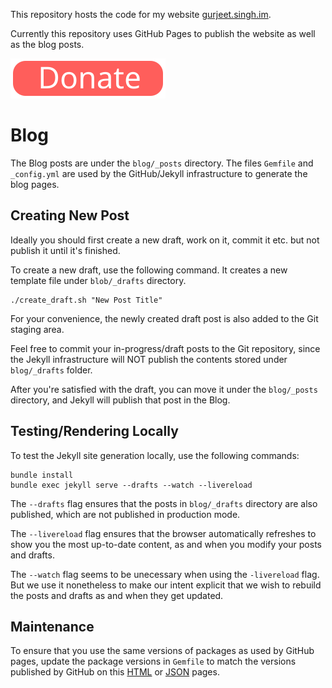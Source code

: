 This repository hosts the code for my website [gurjeet.singh.im][gurjeet].

Currently this repository uses GitHub Pages to publish the website as well as
the blog posts.

[gurjeet]: gurjeet.singh.im

[![ko-fi](./images/donate.svg)](https://ko-fi.com/gurjeet)

Blog
====

The Blog posts are under the `blog/_posts` directory.  The files `Gemfile` and
`_config.yml` are used by the GitHub/Jekyll infrastructure to generate the blog
pages.

Creating New Post
-----------------

Ideally you should first create a new draft, work on it, commit it etc. but not
publish it until it's finished.

To create a new draft, use the following command. It creates a new template file
under `blob/_drafts` directory.

    ./create_draft.sh "New Post Title"

For your convenience, the newly created draft post is also added to the Git
staging area.

Feel free to commit your in-progress/draft posts to the Git repository, since
the Jekyll infrastructure will NOT publish the contents stored under
`blog/_drafts` folder.

After you're satisfied with the draft, you can move it under the `blog/_posts`
directory, and Jekyll will publish that post in the Blog.

Testing/Rendering Locally
-------------------------

To test the Jekyll site generation locally, use the following commands:

    bundle install
    bundle exec jekyll serve --drafts --watch --livereload

The `--drafts` flag ensures that the posts in `blog/_drafts` directory are also
published, which are not published in production mode.

The `--livereload` flag ensures that the browser automatically refreshes to show
you the most up-to-date content, as and when you modify your posts and drafts.

The `--watch` flag seems to be  unecessary when using the `-livereload` flag.
But we use it nonetheless to make our intent explicit that we wish to rebuild
the posts and drafts as and when they get updated.

Maintenance
----------

To ensure that you use the same versions of packages as used by GitHub pages,
update the package versions in `Gemfile` to match the versions published by
GitHub on this [HTML][GitHub Jekyll Versions] or [JSON][GitHub Jekyll Versions
JSON] pages.

[GitHub Jekyll Versions]: https://pages.github.com/versions/
[GitHub Jekyll Versions JSON]: https://pages.github.com/versions.json

